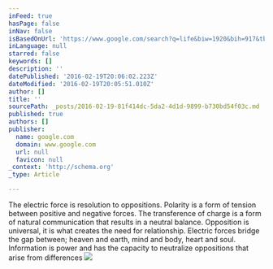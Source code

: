 ```yaml
---
inFeed: true
hasPage: false
inNav: false
isBasedOnUrl: 'https://www.google.com/search?q=life&biw=1920&bih=917&tbm=isch&source=lnms&sa=X&ved=0ahUKEwjYtJOawoTLAhVH0WMKHbBgBUEQ_AUIBigB#tbm=isch&q=lightning&imgrc=BNSWdxgXGwCQtM%3A'
inLanguage: null
starred: false
keywords: []
description: ''
datePublished: '2016-02-19T20:06:02.223Z'
dateModified: '2016-02-19T20:05:51.010Z'
author: []
title: ''
sourcePath: _posts/2016-02-19-81f414dc-5da2-4d1d-9899-b730bd54f03c.md
published: true
authors: []
publisher:
  name: google.com
  domain: www.google.com
  url: null
  favicon: null
_context: 'http://schema.org'
_type: Article

---
```

The electric force is resolution to oppositions. Polarity is a form of tension between positive and negative forces. The transference of charge is a form of natural communication that results in a neutral balance. Opposition is universal, it is what creates the need for relationship. Electric forces bridge the gap between; heaven and earth, mind and body, heart and soul. Information is power and has the capacity to neutralize oppositions that arise from differences ![](http://cdn.slashgear.com/wp-content/uploads/2014/11/17wl4kpeam089jpg.jpg)